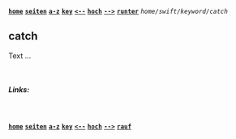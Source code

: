 <!-- Navigation top -->
[__`home`__][home] [__`seiten`__][seiten] [__`a-z`__][content] [__`key`__][content2] [__`<--`__][left] [__`hoch`__][up] [__`-->`__][right] [__`runter`__][bottom] _`home/swift/keyword/catch`_

<!-- Navigation links -->
[home]:     ./home
[seiten]:   ./home-pages
[content]:  ./home-content-az
[content2]: ./swift-keyword-az
[left]:     ./swift-keyword-case  
[up]:       ./swift-keywords
[right]:    ./swift-keyword-class      
[top]:      #
[bottom]:   #links

<!-- CONTENT START ############################################## -->

## catch

Text ...

<!-- Content navigation -->
[](#) [](#) [](#)

<!-- ToDos -->
<!-- 
-->

<!--
### CHAPTER

#### SUBCHAPTER
-->

<!-- Program code -->
<!--
```swift
// Programmcode
```
-->

<!-- CONTENT END ############################################## -->

<!-- Comment [__`rauf`__][top] [__`runter`__][bottom] -->

<!-- Links --> <br> 
##### Links:
<!--
[`TEXT`](LINK) _<sub>`by Apple Dokumentation`</sub>_
[`TEXT`](LINK) _<sub>`by Swift.org`</sub>_
[`TEXT`](LINK) _<sub>`by AUTHOR, YEAR`</sub>_
-->

<!--
##### Videos:
[`"TEXT"`](LINK) _<sub>`by AUTHOR, YEAR, Xmin`</sub>_
-->

<!-- Navigation bottom --> <br>
<!-- ###### <sub>_</sub> Ersatz Sprungmarke, wenn keine Links -->
[__`home`__][home] [__`seiten`__][seiten] [__`a-z`__][content] [__`key`__][content2] [__`<--`__][left] [__`hoch`__][up] [__`-->`__][right] [__`rauf`__][top]